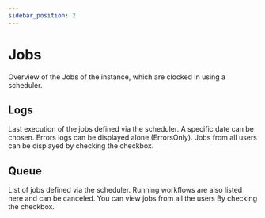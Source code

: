 ```yaml
---
sidebar_position: 2
---
```


# Jobs

Overview of the Jobs of the instance, which are clocked in using a scheduler.

## Logs

Last execution of the jobs defined via the scheduler. A specific date can be chosen. Errors logs can be displayed alone (ErrorsOnly). Jobs from all users can be displayed by checking the checkbox.

## Queue

List of jobs defined via the scheduler. Running workflows are also listed here and can be canceled. You can view jobs from all the users By checking the checkbox.
